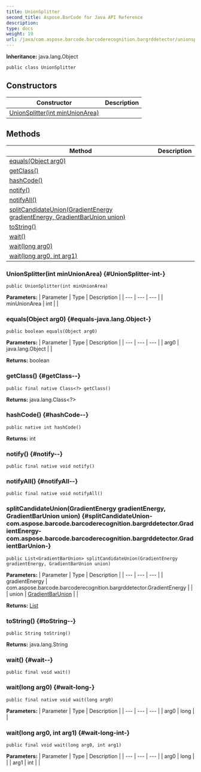 ```yaml
---
title: UnionSplitter
second_title: Aspose.BarCode for Java API Reference
description: 
type: docs
weight: 19
url: /java/com.aspose.barcode.barcoderecognition.bargrddetector/unionsplitter/
---
```

**Inheritance:**
java.lang.Object
```
public class UnionSplitter
```
## Constructors

| Constructor | Description |
| --- | --- |
| [UnionSplitter(int minUnionArea)](#UnionSplitter-int-) |  |
## Methods

| Method | Description |
| --- | --- |
| [equals(Object arg0)](#equals-java.lang.Object-) |  |
| [getClass()](#getClass--) |  |
| [hashCode()](#hashCode--) |  |
| [notify()](#notify--) |  |
| [notifyAll()](#notifyAll--) |  |
| [splitCandidateUnion(GradientEnergy gradientEnergy, GradientBarUnion union)](#splitCandidateUnion-com.aspose.barcode.barcoderecognition.bargrddetector.GradientEnergy-com.aspose.barcode.barcoderecognition.bargrddetector.GradientBarUnion-) |  |
| [toString()](#toString--) |  |
| [wait()](#wait--) |  |
| [wait(long arg0)](#wait-long-) |  |
| [wait(long arg0, int arg1)](#wait-long-int-) |  |
### UnionSplitter(int minUnionArea) {#UnionSplitter-int-}
```
public UnionSplitter(int minUnionArea)
```


**Parameters:**
| Parameter | Type | Description |
| --- | --- | --- |
| minUnionArea | int |  |

### equals(Object arg0) {#equals-java.lang.Object-}
```
public boolean equals(Object arg0)
```




**Parameters:**
| Parameter | Type | Description |
| --- | --- | --- |
| arg0 | java.lang.Object |  |

**Returns:**
boolean
### getClass() {#getClass--}
```
public final native Class<?> getClass()
```




**Returns:**
java.lang.Class<?>
### hashCode() {#hashCode--}
```
public native int hashCode()
```




**Returns:**
int
### notify() {#notify--}
```
public final native void notify()
```




### notifyAll() {#notifyAll--}
```
public final native void notifyAll()
```




### splitCandidateUnion(GradientEnergy gradientEnergy, GradientBarUnion union) {#splitCandidateUnion-com.aspose.barcode.barcoderecognition.bargrddetector.GradientEnergy-com.aspose.barcode.barcoderecognition.bargrddetector.GradientBarUnion-}
```
public List<GradientBarUnion> splitCandidateUnion(GradientEnergy gradientEnergy, GradientBarUnion union)
```




**Parameters:**
| Parameter | Type | Description |
| --- | --- | --- |
| gradientEnergy | com.aspose.barcode.barcoderecognition.bargrddetector.GradientEnergy |  |
| union | [GradientBarUnion](../../com.aspose.barcode.barcoderecognition.bargrddetector/gradientbarunion) |  |

**Returns:**
[List](../../java.util/list)
### toString() {#toString--}
```
public String toString()
```




**Returns:**
java.lang.String
### wait() {#wait--}
```
public final void wait()
```




### wait(long arg0) {#wait-long-}
```
public final native void wait(long arg0)
```




**Parameters:**
| Parameter | Type | Description |
| --- | --- | --- |
| arg0 | long |  |

### wait(long arg0, int arg1) {#wait-long-int-}
```
public final void wait(long arg0, int arg1)
```




**Parameters:**
| Parameter | Type | Description |
| --- | --- | --- |
| arg0 | long |  |
| arg1 | int |  |

